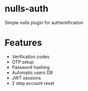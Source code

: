 # nulls-auth
Simple nulls plugin for authentification

# Features
* Verification codes
* OTP setup
* Password hashing
* Automatic users DB
* JWT sessions
* 2 step account reset

